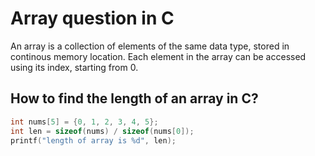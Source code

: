 # Array question in C
An array is a collection of elements of the same data type, stored in continous memory location. Each element in the array can be accessed using its index, starting from 0.

## How to find the length of an array in C?
```C
int nums[5] = {0, 1, 2, 3, 4, 5};
int len = sizeof(nums) / sizeof(nums[0]);
printf("length of array is %d", len);
```


